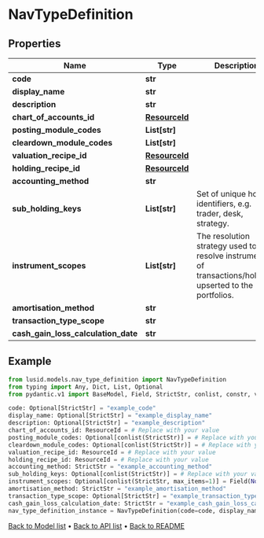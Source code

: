 # NavTypeDefinition

## Properties
Name | Type | Description | Notes
------------ | ------------- | ------------- | -------------
**code** | **str** |  | [optional] 
**display_name** | **str** |  | [optional] 
**description** | **str** |  | [optional] 
**chart_of_accounts_id** | [**ResourceId**](ResourceId.md) |  | 
**posting_module_codes** | **List[str]** |  | [optional] 
**cleardown_module_codes** | **List[str]** |  | [optional] 
**valuation_recipe_id** | [**ResourceId**](ResourceId.md) |  | 
**holding_recipe_id** | [**ResourceId**](ResourceId.md) |  | 
**accounting_method** | **str** |  | 
**sub_holding_keys** | **List[str]** | Set of unique holding identifiers, e.g. trader, desk, strategy. | [optional] 
**instrument_scopes** | **List[str]** | The resolution strategy used to resolve instruments of transactions/holdings upserted to the portfolios. | [optional] 
**amortisation_method** | **str** |  | 
**transaction_type_scope** | **str** |  | [optional] 
**cash_gain_loss_calculation_date** | **str** |  | 
## Example

```python
from lusid.models.nav_type_definition import NavTypeDefinition
from typing import Any, Dict, List, Optional
from pydantic.v1 import BaseModel, Field, StrictStr, conlist, constr, validator

code: Optional[StrictStr] = "example_code"
display_name: Optional[StrictStr] = "example_display_name"
description: Optional[StrictStr] = "example_description"
chart_of_accounts_id: ResourceId = # Replace with your value
posting_module_codes: Optional[conlist(StrictStr)] = # Replace with your value
cleardown_module_codes: Optional[conlist(StrictStr)] = # Replace with your value
valuation_recipe_id: ResourceId = # Replace with your value
holding_recipe_id: ResourceId = # Replace with your value
accounting_method: StrictStr = "example_accounting_method"
sub_holding_keys: Optional[conlist(StrictStr)] = # Replace with your value
instrument_scopes: Optional[conlist(StrictStr, max_items=1)] = Field(None, alias="instrumentScopes", description="The resolution strategy used to resolve instruments of transactions/holdings upserted to the portfolios.")
amortisation_method: StrictStr = "example_amortisation_method"
transaction_type_scope: Optional[StrictStr] = "example_transaction_type_scope"
cash_gain_loss_calculation_date: StrictStr = "example_cash_gain_loss_calculation_date"
nav_type_definition_instance = NavTypeDefinition(code=code, display_name=display_name, description=description, chart_of_accounts_id=chart_of_accounts_id, posting_module_codes=posting_module_codes, cleardown_module_codes=cleardown_module_codes, valuation_recipe_id=valuation_recipe_id, holding_recipe_id=holding_recipe_id, accounting_method=accounting_method, sub_holding_keys=sub_holding_keys, instrument_scopes=instrument_scopes, amortisation_method=amortisation_method, transaction_type_scope=transaction_type_scope, cash_gain_loss_calculation_date=cash_gain_loss_calculation_date)

```

[Back to Model list](../README.md#documentation-for-models) &#8226; [Back to API list](../README.md#documentation-for-api-endpoints) &#8226; [Back to README](../README.md)

